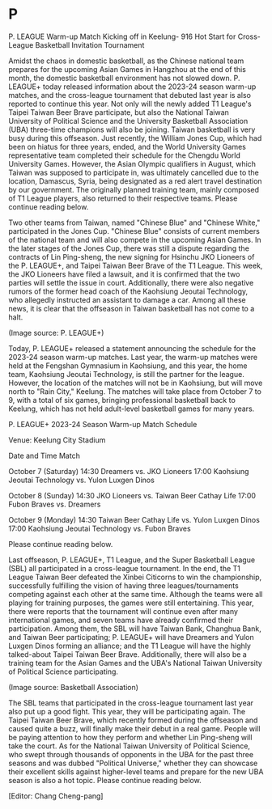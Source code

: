 #  P 
  P. LEAGUE Warm-up Match Kicking off in Keelung- 916 Hot Start for Cross-League Basketball Invitation Tournament

Amidst the chaos in domestic basketball, as the Chinese national team prepares for the upcoming Asian Games in Hangzhou at the end of this month, the domestic basketball environment has not slowed down. P. LEAGUE+ today released information about the 2023-24 season warm-up matches, and the cross-league tournament that debuted last year is also reported to continue this year. Not only will the newly added T1 League's Taipei Taiwan Beer Brave participate, but also the National Taiwan University of Political Science and the University Basketball Association (UBA) three-time champions will also be joining. Taiwan basketball is very busy during this offseason. Just recently, the William Jones Cup, which had been on hiatus for three years, ended, and the World University Games representative team completed their schedule for the Chengdu World University Games. However, the Asian Olympic qualifiers in August, which Taiwan was supposed to participate in, was ultimately cancelled due to the location, Damascus, Syria, being designated as a red alert travel destination by our government. The originally planned training team, mainly composed of T1 League players, also returned to their respective teams. Please continue reading below.

Two other teams from Taiwan, named "Chinese Blue" and "Chinese White," participated in the Jones Cup. "Chinese Blue" consists of current members of the national team and will also compete in the upcoming Asian Games. In the later stages of the Jones Cup, there was still a dispute regarding the contracts of Lin Ping-sheng, the new signing for Hsinchu JKO Lioneers of the P. LEAGUE+, and Taipei Taiwan Beer Brave of the T1 League. This week, the JKO Lioneers have filed a lawsuit, and it is confirmed that the two parties will settle the issue in court. Additionally, there were also negative rumors of the former head coach of the Kaohsiung Jeoutai Technology, who allegedly instructed an assistant to damage a car. Among all these news, it is clear that the offseason in Taiwan basketball has not come to a halt.

(Image source: P. LEAGUE+)

Today, P. LEAGUE+ released a statement announcing the schedule for the 2023-24 season warm-up matches. Last year, the warm-up matches were held at the Fengshan Gymnasium in Kaohsiung, and this year, the home team, Kaohsiung Jeoutai Technology, is still the partner for the league. However, the location of the matches will not be in Kaohsiung, but will move north to "Rain City," Keelung. The matches will take place from October 7 to 9, with a total of six games, bringing professional basketball back to Keelung, which has not held adult-level basketball games for many years.

P. LEAGUE+ 2023-24 Season Warm-up Match Schedule

Venue: Keelung City Stadium

Date and Time Match

October 7 (Saturday) 14:30 Dreamers vs. JKO Lioneers 17:00 Kaohsiung Jeoutai Technology vs. Yulon Luxgen Dinos

October 8 (Sunday) 14:30 JKO Lioneers vs. Taiwan Beer Cathay Life 17:00 Fubon Braves vs. Dreamers

October 9 (Monday) 14:30 Taiwan Beer Cathay Life vs. Yulon Luxgen Dinos 17:00 Kaohsiung Jeoutai Technology vs. Fubon Braves

Please continue reading below.

Last offseason, P. LEAGUE+, T1 League, and the Super Basketball League (SBL) all participated in a cross-league tournament. In the end, the T1 League Taiwan Beer defeated the Xinbei Citicorns to win the championship, successfully fulfilling the vision of having three leagues/tournaments competing against each other at the same time. Although the teams were all playing for training purposes, the games were still entertaining. This year, there were reports that the tournament will continue even after many international games, and seven teams have already confirmed their participation. Among them, the SBL will have Taiwan Bank, Changhua Bank, and Taiwan Beer participating; P. LEAGUE+ will have Dreamers and Yulon Luxgen Dinos forming an alliance; and the T1 League will have the highly talked-about Taipei Taiwan Beer Brave. Additionally, there will also be a training team for the Asian Games and the UBA's National Taiwan University of Political Science participating.

(Image source: Basketball Association)

The SBL teams that participated in the cross-league tournament last year also put up a good fight. This year, they will be participating again. The Taipei Taiwan Beer Brave, which recently formed during the offseason and caused quite a buzz, will finally make their debut in a real game. People will be paying attention to how they perform and whether Lin Ping-sheng will take the court. As for the National Taiwan University of Political Science, who swept through thousands of opponents in the UBA for the past three seasons and was dubbed "Political Universe," whether they can showcase their excellent skills against higher-level teams and prepare for the new UBA season is also a hot topic. Please continue reading below.

[Editor: Chang Cheng-pang]